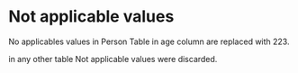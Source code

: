 # Not applicable values
No applicables values in Person Table in age column are replaced with 223. 

in any other table Not applicable values were discarded. 
